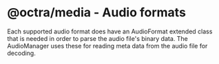 # @octra/media - Audio formats

Each supported audio format does have an AudioFormat extended class that is needed in order to parse the audio file's
binary data. The AudioManager uses these for reading meta data from the audio file for decoding. 
